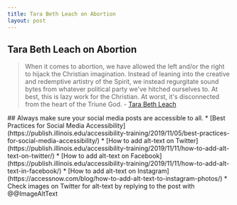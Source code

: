 ```yaml
---
title: Tara Beth Leach on Abortion
layout: post
---
```


## Tara Beth Leach on Abortion

> When it comes to abortion, we have allowed the left and/or the right to hijack the Christian imagination. Instead of leaning into the creative and redemptive artistry of the Spirit, we instead regurgitate sound bytes from whatever political party we've hitched ourselves to. At best, this is lazy work for the Christian. At worst, it's disconnected from the heart of the Triune God. - [Tara Beth Leach](https://twitter.com/TaraBeth82/status/1434244283171844099)




<div id="footer">
## Always make sure your social media posts are accessible to all.
* [Best Practices for Social Media Accessibility](https://publish.illinois.edu/accessibility-training/2019/11/05/best-practices-for-social-media-accessibility/)
* [How to add alt-text on Twitter](https://publish.illinois.edu/accessibility-training/2019/11/11/how-to-add-alt-text-on-twitter/)
* [How to add alt-text on Facebook](https://publish.illinois.edu/accessibility-training/2019/11/11/how-to-add-alt-text-in-facebook/)
* [How to add alt-text on Instagram](https://accessnow.com/blog/how-to-add-alt-text-to-instagram-photos/)
* Check images on Twitter for alt-text by replying to the post with @@ImageAltText 
</footer>
